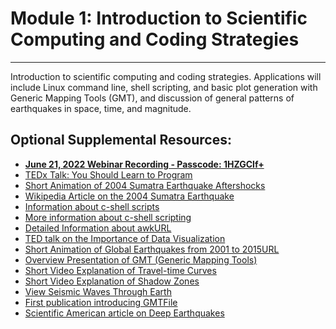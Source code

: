 # **Module 1: Introduction to Scientific Computing and Coding Strategies**
------ -- -- - - ------ -- --- - - ------- --- - - -- - -- - -- - 
Introduction to scientific computing and coding strategies. Applications will include Linux command line, shell scripting, and basic plot generation with Generic Mapping Tools (GMT), and discussion of general patterns of earthquakes in space, time, and magnitude.

## **Optional Supplemental Resources:**
- [**June 21, 2022 Webinar Recording - Passcode: 1HZGClf+**](https://zoom.us/rec/share/y8fzlttZCBJ45r7yIamxHvdv18rCNi4eZlP4YjkYukhd4pCjuwZpdkt1NNncJPcr.leHCfMDcwt8jA87a)
- [TEDx Talk: You Should Learn to Program](https://www.youtube.com/watch?v=xfBWk4nw440)
- [Short Animation of 2004 Sumatra Earthquake Aftershocks](https://www.youtube.com/watch?v=XK-jxk4nMHs)
- [Wikipedia Article on the 2004 Sumatra Earthquake](https://en.wikipedia.org/wiki/2004_Indian_Ocean_earthquake_and_tsunami)
- [Information about c-shell scripts](http://parallel.vub.ac.be/documentation/linux/unixdoc_download/Scripts.html)
- [More information about c-shell scripting](https://www2.cs.duke.edu/csl/docs/csh.html)
- [Detailed Information about awkURL](https://www.grymoire.com/Unix/Awk.html)
- [TED talk on the Importance of Data Visualization](https://www.youtube.com/watch?v=5Zg-C8AAIGg)
- [Short Animation of Global Earthquakes from 2001 to 2015URL](https://www.youtube.com/watch?v=5Zg-C8AAIGg)
- [Overview Presentation of GMT (Generic Mapping Tools)](https://www.youtube.com/watch?v=2D_UlEZpxbU)
- [Short Video Explanation of Travel-time Curves](https://www.youtube.com/watch?v=1ZzEu2VziDI)
- [Short Video Explanation of Shadow Zones](https://www.youtube.com/watch?v=7eeqzRUg4DU)
- [View Seismic Waves Through Earth](http://ds.iris.edu/seismon/swaves/index.php)
- [First publication introducing GMTFile](\Res_files\GMT.Intro.Eos.1991.pdf)
- [Scientific American article on Deep Earthquakes](\Res_files\deep-earthquakes.Frohlich.SciAm.1989.pdf)


